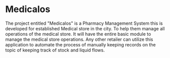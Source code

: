# Medicalos

The project entitled "Medicalos" is a Pharmacy Management System this is developed for established Medical store in the city. To help them manage all operations of the medical store. It will have the entire basic module to manage the medical store operations. Any other retailer can utilize this application to automate the process of manually keeping records on the topic of keeping track of stock and liquid flows.
